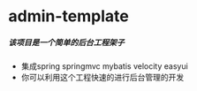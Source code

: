 # admin-template

##### 该项目是一个简单的后台工程架子

* 集成spring springmvc mybatis velocity easyui
* 你可以利用这个工程快速的进行后台管理的开发

